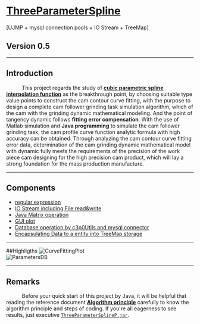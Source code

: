 # [ThreeParameterSpline](https://github.com/caofanCPU/ThreeParameterSpline)  
[UJMP + mysql connection pools + IO Stream + TreeMap]

## Version 0.5 
***
## Introduction
&ensp;&emsp;&ensp;&emsp;This project regards the study of [**cubic parametric spline interpolation function**](https://github.com/caofanCPU/ThreeParameterSpline/tree/master/doc/三次参数样条曲线算法原理.pdf) as the breakthrough point, by choosing suitable type value points to construct the cam contour curve fitting, with the purpose to design a complete cam follower grinding task simulation algorithm, which of the cam with the grinding dynamic mathematical modeling. And the point of tangency dynamic follows **fitting error compensation**. With the use of Matlab simulation and **Java programming** to simulate the cam follower grinding task, the cam profile curve function analytic formula with high accuracy can be obtained. Through analyzing the cam contour curve fitting error data, determination of the cam grinding dynamic mathematical model with dynamic fully meets the requirements of the precision of the work piece cam designing for the high precision cam product, which will lay a strong foundation for the mass production manufacture.
***
## Components
- [regular expression](https://github.com/caofanCPU/ThreeParameterSpline/tree/master/src/com/xyb/cf/DataCleaning.java)
- [IO Stream including File read&write](https://github.com/caofanCPU/ThreeParameterSpline/tree/master/src/com/xyb/cf/FileOperation.java)
- [Java Matrix operation](https://github.com/caofanCPU/ThreeParameterSpline/tree/master/src/com/xyb/cf/ParameterSolution.java)
- [GUI plot](https://github.com/caofanCPU/ThreeParameterSpline/tree/master/src/com/xyb/cf/DataVisualization.java)
- [Database operation by c3p0Utils and mysql connector](https://github.com/caofanCPU/ThreeParameterSpline/tree/master/src/com/xyb/util/C3P0Util.java)
- [Encapsulating Data to a entity into TreeMap storage](https://github.com/caofanCPU/ThreeParameterSpline/tree/master/src/com/xyb/domain/Parameter.java)
***
##Highligths
![CurveFittingPlot](http://i1.piimg.com/588926/52e76ec44ec0f763.jpg)  
![ParametersDB](http://i1.piimg.com/588926/06f39e1a58bb6133.jpg)
***
## Remarks
&ensp;&emsp;&ensp;&emsp;Before your quick start of this project by Java, it will be helpful that reading the reference document [**Algorithm principle**](https://github.com/caofanCPU/ThreeParameterSpline/tree/master/doc/三次参数样条曲线算法原理.pdf) carefully to know the algorithm principle and steps of coding. If you're all eagerness to see results, just executive [`ThreeParameterSplineP.jar`](https://github.com/caofanCPU/ThreeParameterSpline/tree/master/jar/ThreeParameterSplineP.jar). 